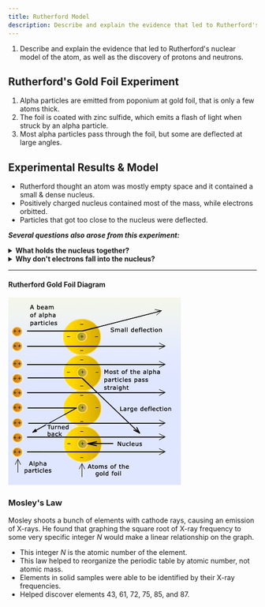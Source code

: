 ```yaml
---
title: Rutherford Model
description: Describe and explain the evidence that led to Rutherford's nuclear model of the atom, as well as the discovery of protons and neutrons.
---
```

    
1. Describe and explain the evidence that led to Rutherford's nuclear model of the atom, as well as the discovery of protons and neutrons.

## Rutherford's Gold Foil Experiment

1. Alpha particles are emitted from poponium at gold foil, that is only a few atoms thick.
2. The foil is coated with zinc sulfide, which emits a flash of light when struck by an alpha particle.
3. Most alpha particles pass through the foil, but some are deflected at large angles.

## Experimental Results & Model
- Rutherford thought an atom was mostly empty space and it contained a small & dense nucleus.
- Positively charged nucleus contained most of the mass, while electrons orbitted.
- Particles that got too close to the nucleus were deflected.


***Several questions also arose from this experiment:***

<details> 
<summary> <strong>What holds the nucleus together?</strong> </summary>

> Chemists invent some arbitrary force noboyd can explain called strong nuclear force holds the nucleus together.
</details>

<details> 
<summary> <strong>Why don't electrons fall into the nucleus?</strong> </summary>

> See Unit 10 :)
</details>

-------------------
#### Rutherford Gold Foil Diagram
![Gold Foil Experiment](../../../assets/goldfoil.jpg)


### Mosley's Law

Mosley shoots a bunch of elements with cathode rays, causing an emission of X-rays. He found that graphing the square root of X-ray frequency to some very specific integer *N* would make a linear relationship on the graph.

- This integer *N* is the atomic number of the element.
- This law helped to reorganize the periodic table by atomic number, not atomic mass.
- Elements in solid samples were able to be identified by their X-ray frequencies.
- Helped discover elements 43, 61, 72, 75, 85, and 87.
